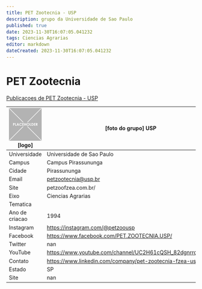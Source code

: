 ```yaml
---
title: PET Zootecnia - USP
description: grupo da Universidade de Sao Paulo
published: true
date: 2023-11-30T16:07:05.041232
tags: Ciencias Agrarias
editor: markdown
dateCreated: 2023-11-30T16:07:05.041232
---
```


# PET Zootecnia

[Publicacoes de PET Zootecnia - USP](/atividade/29PETZootecniaUSP/feed.md)

| ![placeholder.png](/placeholder.png) [logo] | [foto do grupo] USP         |
| ------------------------------------------- | ------------------------------------------------- |
| Universidade                                | Universidade de Sao Paulo      |
| Campus                                      | Campus Pirassununga            |
| Cidade                                      | Pirassununga             |
| Email                                       | petzootecnia@usp.br             |
| Site                                        | petzoofzea.com.br/              |
| Eixo                                        | Ciencias Agrarias              |
| Tematica                                    |           |
| Ano de criacao                              | 1994        |
| Instagram                                   | https://instagram.com/@petzoousp         |
| Facebook                                    | https://www.facebook.com/PET.ZOOTECNIA.USP/          |
| Twitter                                     | nan           |
| YouTube                                     | https://www.youtube.com/channel/UC2H61cQSH_82dgnrrqghmSg           |
| Contato                                     | https://www.linkedin.com/company/pet-zootecnia-fzea-usp/         |
| Estado                                      |  SP            |
| Site                                        | nan |
